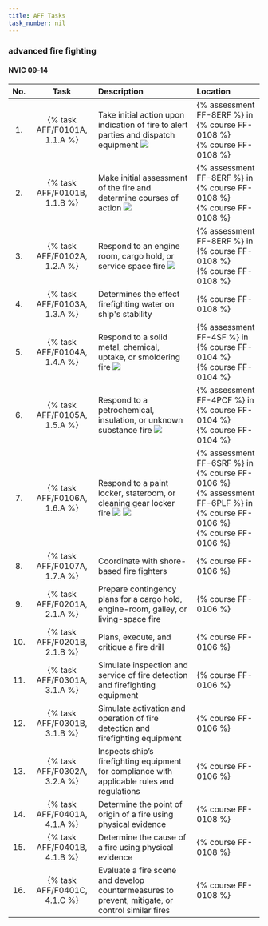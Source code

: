 ```yaml
---
title: AFF Tasks
task_number: nil
---
```



### advanced fire fighting

#### NVIC 09-14

| No.   | Task | Description | Location |
|:-----:|:----:|:------------|:-------|
| 1. | {% task AFF/F0101A, 1.1.A %} | Take initial action upon indication of fire to alert parties and dispatch equipment ![]({{site.baseurl}}/assets/images/new.jpg)  | {% assessment FF-8ERF %} in {% course FF-0108 %} <br/> {% course FF-0108 %}|
| 2. | {% task AFF/F0101B, 1.1.B %} | Make initial assessment of the fire and determine courses of action ![]({{site.baseurl}}/assets/images/new.jpg)  | {% assessment FF-8ERF %} in {% course FF-0108 %} <br/> {% course FF-0108 %}|
| 3. | {% task AFF/F0102A, 1.2.A %} | Respond to an engine room, cargo hold, or service space fire ![]({{site.baseurl}}/assets/images/new.jpg)  | {% assessment FF-8ERF %} in {% course FF-0108 %} <br/> {% course FF-0108 %}|
| 4. | {% task AFF/F0103A, 1.3.A %} | Determines the effect firefighting water on ship's stability | {% course FF-0108 %}|
| 5. | {% task AFF/F0104A, 1.4.A %} | Respond to a solid metal, chemical, uptake, or smoldering fire ![]({{site.baseurl}}/assets/images/new.jpg)  | {% assessment FF-4SF %} in {% course FF-0104 %} <br/> {% course FF-0104 %}|
| 6. | {% task AFF/F0105A, 1.5.A %} | Respond to a petrochemical, insulation, or unknown substance fire ![]({{site.baseurl}}/assets/images/new.jpg)  | {% assessment FF-4PCF %} in {% course FF-0104 %} <br/> {% course FF-0104 %}|
| 7. | {% task AFF/F0106A, 1.6.A %} | Respond to a paint locker, stateroom, or cleaning gear locker fire ![]({{site.baseurl}}/assets/images/new.jpg)  ![]({{site.baseurl}}/assets/images/new.jpg)  | {% assessment FF-6SRF %} in {% course FF-0106 %} <br/> {% assessment FF-6PLF %} in {% course FF-0106 %} <br/> {% course FF-0106 %}|
| 8. | {% task AFF/F0107A, 1.7.A %} | Coordinate with shore-based fire fighters | {% course FF-0106 %}|
| 9. | {% task AFF/F0201A, 2.1.A %} | Prepare contingency plans for a cargo hold, engine-room, galley, or living-space fire | {% course FF-0106 %}|
| 10. | {% task AFF/F0201B, 2.1.B %} | Plans, execute, and critique a fire drill | {% course FF-0106 %}|
| 11. | {% task AFF/F0301A, 3.1.A %} | Simulate inspection and service of fire detection and firefighting equipment | {% course FF-0106 %}|
| 12. | {% task AFF/F0301B, 3.1.B %} | Simulate activation and operation of fire detection and firefighting equipment | {% course FF-0106 %}|
| 13. | {% task AFF/F0302A, 3.2.A %} | Inspects ship’s firefighting equipment for compliance with applicable rules and regulations | {% course FF-0106 %}|
| 14. | {% task AFF/F0401A, 4.1.A %} | Determine the point of origin of a fire using physical evidence | {% course FF-0108 %}|
| 15. | {% task AFF/F0401B, 4.1.B %} | Determine the cause of a fire using physical evidence | {% course FF-0108 %}|
| 16. | {% task AFF/F0401C, 4.1.C %} | Evaluate a fire scene and develop countermeasures to prevent, mitigate, or control similar fires | {% course FF-0108 %}|
